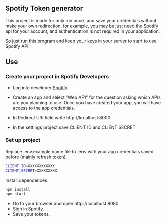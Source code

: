 ## Spotify Token generator

This project is made for only run once, and save your credentials without make your own redirection, for example, you may be just need the Spotify api for your account, and authentication is not required in your application.

So just run this program and keep your keys in your server to start to use Spotify API.

## Use

### Create your project in Spotify Developers

* Log into developer [Spotify](https://developer.spotify.com/dashboard) 

* Create an app and select "Web API" for the question asking which APIs are you planning to use. Once you have created your app, you will have access to the app credentials.

* In Redirect URi field write http://localhost:8000

* In the settings project save CLIENT ID and CLIENT SECRET

### Set up project

Replace .env.example name file to .env with your app credentials saved before (mainly refresh token).
```bash
CLIENT_ID=XXXXXXXXXXXX
CLIENT_SECRET=XXXXXXXXX
```

Install dependences

```bash
npm install
npm start
```

* Go to your browser and open http://localhost:8080
* Sign in Spotify.
* Save your tokens.

